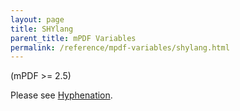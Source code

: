 ```yaml
---
layout: page
title: SHYlang
parent_title: mPDF Variables
permalink: /reference/mpdf-variables/shylang.html
---
```


<div id="bpmbook" class="bpmbook" style="direction:ltr;">
<div class="topic_user_field">
<div id="U0">
<p>(mPDF &gt;= 2.5)</p>
<p>Please see <a href="{{ "/what-else-can-i-do/hyphenation.html" | prepend: site.baseurl }}">Hyphenation</a>.</p>
<p>&nbsp;</p>
</div>
</div>

